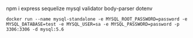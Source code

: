 <!-- # Klink Backend Developer Coding Challenge

Welcome to the Klink backend coding challenge.

The assignment consists of a simple web application and helper scripts to automate the most common tasks. Feel free to modify the project for your convenience while keeping focused on the assignment goals.

## Running instructions

Make sure the dependencies are installed.

```
npm install
```

Generate the data for the app.

```
npm run data:generate
```

To start the web application, use the following command.

```
npm run start
```

## Assignment goals

Once the data is generated, follow the comments in the file `src/app.js`.

The generated data is placed in `data/payroll.json`.

1. Create the controller that aggregates data from the JSON file and returns them in the following format.

```jsonc
{
    "number_of_employees": "",        // number of employees in the data set
    "sum_of_paid_salaries": "",       // sum of the salaries listed across the data set
    "average_salary": "",             // average salary of all employees
    "average_salary_by_position": {   // average salary aggregated by position
        "Associate": "",
        "Specialist": "",
        "Executive": "",
        // and so on, for all position types
    }
}
```

2. Create a database to calculate the data above using the database engine
  - Make sure the data aggregation is done through the database and it works on a larger dataset. Define a schema that is suitable for that project
  - You can use any database and library you find yourself comfortable with, i.e. SQLite with Knex or MySQL with Sequelize
  - The response JSON format should be identical to the first point

Please make sure that the commit history is available in your submitted repository.

## Submitting results

Please create a local git repository and push your changes there. Once finished, share the repo online and please send us the link.

You can share the code on your GitHub private repository.

## Final words

Good luck! 

If you have any questions about the assignment, please email us at [michal@klinkfinance.com](mailto:michal@klinkfinance.com). -->


npm i express sequelize mysql validator body-parser dotenv


```
docker run --name mysql-standalone -e MYSQL_ROOT_PASSWORD=password -e MYSQL_DATABASE=test -e MYSQL_USER=sa -e MYSQL_PASSWORD=password -p 3306:3306 -d mysql:5.6
```